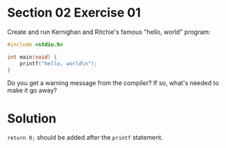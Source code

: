 # Section 02 Exercise 01

Create and run Kernighan and Ritchie's famous "hello, world" program:
```c
#include <stdio.h>

int main(void) {
    printf("hello, world\n");
}
```
Do you get a warning message from the compiler? If so, what's needed to make it go away?


# Solution

`return 0;` should be added after the `printf` statement.

